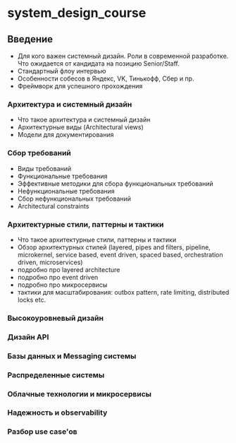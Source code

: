 # system_design_course


## Введение

- Для кого важен системный дизайн. Роли в современной разработке. Что ожидается от кандидата на позицию Senior/Staff.
- Стандартный флоу интервью
- Особенности собесов в Яндекс, VK, Тинькофф, Сбер и пр.
- Фреймворк для успешного прохождения

### Архитектура и системный дизайн

- Что такое архитектура и системный дизайн
- Архитектурные виды (Architectural views)
- Модели для документирования

### Сбор требований

- Виды требований
- Функциональные требования
- Эффективные методики для сбора функциональных требований
- Нефункциональные требования
- Сбор нефункциональных требований
- Architectural constraints

### Архитектурные стили, паттерны и тактики
* Что такое архитектурные стили, паттерны и тактики
* Обзор архитектурных стилей (layered, pipes and filters, pipeline, microkernel, service based, event driven, spaced based, orchestration driven, microservices)
* подробно про layered architecture
* подробно про event driven 
* подробно про микросервисы
* тактики для масштабирования: outbox pattern, rate limiting, distributed locks etc.
### Высокоуровневый дизайн

### Дизайн API

### Базы данных и Messaging системы

### Распределенные системы

### Облачные технологии и микросервисы

### Надежность и observability

### Разбор use case'ов
